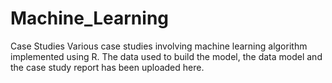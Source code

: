 # Machine_Learning
Case Studies
Various case studies involving machine learning algorithm implemented using R. 
The data used to build the model, the data model and the case study report has been uploaded here.
